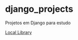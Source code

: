 # django_projects
Projetos em Django para estudo

<a href='https://github.com/jpedrosantana/django_projects/tree/master/locallibrary/locallibrary'>Local Library</a>
